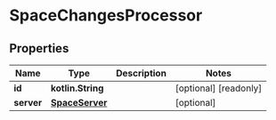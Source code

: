 
# SpaceChangesProcessor

## Properties
Name | Type | Description | Notes
------------ | ------------- | ------------- | -------------
**id** | **kotlin.String** |  |  [optional] [readonly]
**server** | [**SpaceServer**](SpaceServer.md) |  |  [optional]



